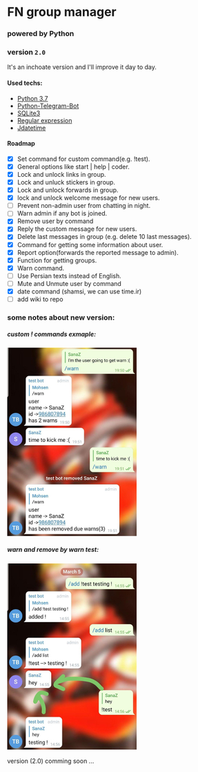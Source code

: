 # FN group manager
### powered by Python
### version `2.0` 

It's an inchoate version and I'll improve it day to day.

#### Used techs:
* [Python 3.7](https://www.python.org/downloads/release/python-370/)
* [Python-Telegram-Bot](https://python-telegram-bot.readthedocs.io/)
* [SQLite3](https://docs.python.org/3/library/sqlite3.html)
* [Regular expression](https://docs.python.org/3/library/re.html)
* [Jdatetime](https://pypi.org/project/jdatetime/)

#### Roadmap
- [x] Set command for custom command(e.g. !test).
- [x] General options like start | help | coder.
- [x] Lock and unlock links in group.
- [x] Lock and unluck stickers in group.
- [x] Lock and unlock forwards in group.
- [x] lock and unlock welcome message for new users.
- [ ] Prevent non-admin user from chatting in night.
- [ ] Warn admin if any bot is joined.
- [x] Remove user by command
- [x] Reply the custom message for new users. 
- [x] Delete last messages in group (e.g. delete 10 last messages).
- [x] Command for getting some information about user.
- [x] Report option(forwards the reported message to admin).
- [x] Function for getting groups.
- [x] Warn command.
- [ ] Use Persian texts instead of English.
- [ ] Mute and Unmute user by command
- [x] date command (shamsi, we can use time.ir)
- [ ] add wiki to repo

### some notes about new version:
##### custom ! commands exmaple:
![alt-ex](https://github.com/mohsenFN/FN-manager/blob/master/images/screenshots/example1.jpg)
 
##### warn and remove by warn test:
![alt-warn](https://github.com/mohsenFN/FN-manager/blob/master/images/screenshots/example2.jpg)


version (2.0) comming soon ...
